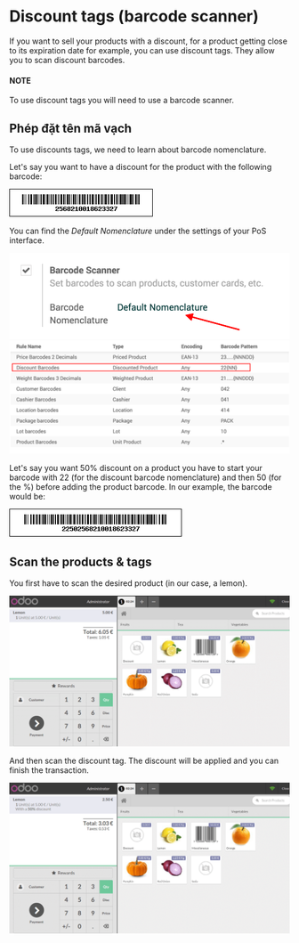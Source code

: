 # Discount tags (barcode scanner)

If you want to sell your products with a discount, for a product getting
close to its expiration date for example, you can use discount tags.
They allow you to scan discount barcodes.

#### NOTE
To use discount tags you will need to use a barcode scanner.

## Phép đặt tên mã vạch

To use discounts tags, we need to learn about barcode nomenclature.

Let's say you want to have a discount for the product with the following
barcode:

![image](discount_tags/discount_tags01.png)

You can find the *Default Nomenclature* under the settings of your PoS
interface.

![image](discount_tags/discount_tags02.png)![image](discount_tags/discount_tags03.png)

Let's say you want 50% discount on a product you have to start your
barcode with 22 (for the discount barcode nomenclature) and then 50 (for
the %) before adding the product barcode. In our example, the barcode would
be:

![image](discount_tags/discount_tags04.png)

## Scan the products & tags

You first have to scan the desired product (in our case, a lemon).

![image](discount_tags/discount_tags05.png)

And then scan the discount tag. The discount will be applied and you can
finish the transaction.

![image](discount_tags/discount_tags06.png)
